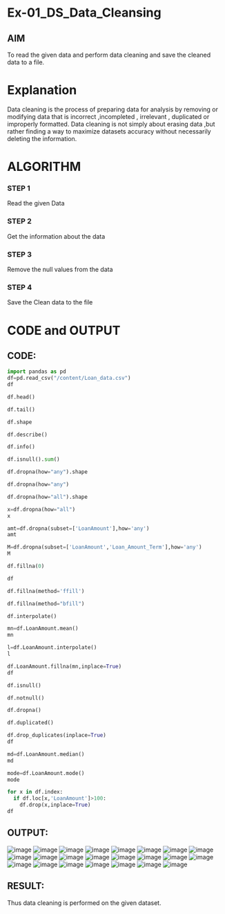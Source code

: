# Ex-01_DS_Data_Cleansing


## AIM
To read the given data and perform data cleaning and save the cleaned data to a file. 

# Explanation
Data cleaning is the process of preparing data for analysis by removing or modifying data that is incorrect ,incompleted , irrelevant , duplicated or improperly formatted. 
Data cleaning is not simply about erasing data ,but rather finding a way to maximize datasets accuracy without necessarily deleting the information. 

# ALGORITHM
### STEP 1
Read the given Data
### STEP 2
Get the information about the data
### STEP 3
Remove the null values from the data
### STEP 4
Save the Clean data to the file

# CODE and OUTPUT
## CODE:
```python
import pandas as pd
df=pd.read_csv("/content/Loan_data.csv")
df

df.head()

df.tail()

df.shape

df.describe()

df.info()

df.isnull().sum()

df.dropna(how="any").shape

df.dropna(how="any")

df.dropna(how="all").shape

x=df.dropna(how="all")
x

amt=df.dropna(subset=['LoanAmount'],how='any')
amt

M=df.dropna(subset=['LoanAmount','Loan_Amount_Term'],how='any')
M

df.fillna(0)

df

df.fillna(method='ffill')

df.fillna(method="bfill")

df.interpolate()

mn=df.LoanAmount.mean()
mn

l=df.LoanAmount.interpolate()
l

df.LoanAmount.fillna(mn,inplace=True)
df

df.isnull()

df.notnull()

df.dropna()

df.duplicated()

df.drop_duplicates(inplace=True)
df

md=df.LoanAmount.median()
md

mode=df.LoanAmount.mode()
mode

for x in df.index:
  if df.loc[x,'LoanAmount']>100:
    df.drop(x,inplace=True)
df


```
## OUTPUT:
![image](https://github.com/sabithapaulraj/ODD2023-Datascience-Ex01/assets/118343379/4d788dd7-d9be-4951-a240-92815492a1f0)
![image](https://github.com/sabithapaulraj/ODD2023-Datascience-Ex01/assets/118343379/33f16af2-298e-4e52-ada8-b4e65f565d04)
![image](https://github.com/sabithapaulraj/ODD2023-Datascience-Ex01/assets/118343379/0c49d2c1-cd23-4c9f-b9f1-426225fc55f2)
![image](https://github.com/sabithapaulraj/ODD2023-Datascience-Ex01/assets/118343379/f3ae3e09-664c-44f9-8259-24edd0e4bdd4)
![image](https://github.com/sabithapaulraj/ODD2023-Datascience-Ex01/assets/118343379/9fe4cd26-9dc5-4cbb-827d-52272edbe82f)
![image](https://github.com/sabithapaulraj/ODD2023-Datascience-Ex01/assets/118343379/bbc12b85-17d0-4a2f-9541-99c8a620f341)
![image](https://github.com/sabithapaulraj/ODD2023-Datascience-Ex01/assets/118343379/f97746d7-d9ff-4a97-9f53-41af8f99aee4)
![image](https://github.com/sabithapaulraj/ODD2023-Datascience-Ex01/assets/118343379/a7ae3db8-7830-426c-8745-b49947db78fe)
![image](https://github.com/sabithapaulraj/ODD2023-Datascience-Ex01/assets/118343379/d8d1d414-b1f5-4470-9a66-13f50db9803f)
![image](https://github.com/sabithapaulraj/ODD2023-Datascience-Ex01/assets/118343379/a97a7364-12e7-494e-b910-be51e2da515a)
![image](https://github.com/sabithapaulraj/ODD2023-Datascience-Ex01/assets/118343379/e8ada439-7e02-432e-8177-bac12c365375)
![image](https://github.com/sabithapaulraj/ODD2023-Datascience-Ex01/assets/118343379/9012dd55-b885-4e9d-9fcd-b882df0ef571)
![image](https://github.com/sabithapaulraj/ODD2023-Datascience-Ex01/assets/118343379/dd5179cb-c599-4556-9575-3c04dcfcfa90)
![image](https://github.com/sabithapaulraj/ODD2023-Datascience-Ex01/assets/118343379/2e8f52a0-bfc6-4243-b934-d20625ef16cd)
![image](https://github.com/sabithapaulraj/ODD2023-Datascience-Ex01/assets/118343379/cfbb30b5-eccc-4205-b735-74e9f32d6fbe)
![image](https://github.com/sabithapaulraj/ODD2023-Datascience-Ex01/assets/118343379/4c8d5953-5a4c-4895-a9c8-d232b7316c21)
![image](https://github.com/sabithapaulraj/ODD2023-Datascience-Ex01/assets/118343379/089eafe4-313c-47a4-b1fe-579cb830b7ec)
![image](https://github.com/sabithapaulraj/ODD2023-Datascience-Ex01/assets/118343379/a418b454-be6e-4055-a901-1a466468a8a7)
![image](https://github.com/sabithapaulraj/ODD2023-Datascience-Ex01/assets/118343379/c0bdcd66-cf1f-4552-89e6-d98646df7b87)
![image](https://github.com/sabithapaulraj/ODD2023-Datascience-Ex01/assets/118343379/5b3f35d0-329c-44b9-b254-4e5ac790b8fc)
![image](https://github.com/sabithapaulraj/ODD2023-Datascience-Ex01/assets/118343379/743d29b4-c46f-4f9e-8461-7b02034c1c97)
![image](https://github.com/sabithapaulraj/ODD2023-Datascience-Ex01/assets/118343379/d4039a77-ed80-4281-8bf7-0f8860c770a3)
![image](https://github.com/sabithapaulraj/ODD2023-Datascience-Ex01/assets/118343379/e553eb78-35cb-49fa-a192-b5a67fa967b7)


## RESULT:
Thus data cleaning is performed on the given dataset.


